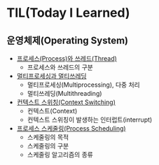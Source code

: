# TIL(Today I Learned)

## 운영체제(Operating System)
* [프로세스(Process)와 쓰레드(Thread)](https://github.com/devSoyoung/TIL/tree/master/OS#프로세스process와-쓰레드thread)
  * 프로세스와 쓰레드의 구분
* [멀티프로세싱과 멀티쓰레딩](https://github.com/devSoyoung/TIL/tree/master/OS#멀티프로세싱과-멀티쓰레딩)
  * 멀티프로세싱(Multiprocessing), 다중 처리
  * 멀티쓰레딩(Multithreading)
* [컨텍스트 스위칭(Context Switching)](https://github.com/devSoyoung/TIL/tree/master/OS#컨텍스트-스위칭context-switching)
  * 컨텍스트(Context)
  * 컨텍스트 스위칭이 발생하는 인터럽트(interrupt)
* [프로세스 스케줄링(Process Scheduling)](https://github.com/devSoyoung/TIL/tree/master/OS#프로세스-스케줄링process-scheduling) 
  * 스케줄링의 목적
  * 스케줄링의 구분
  * 스케줄링 알고리즘의 종류
